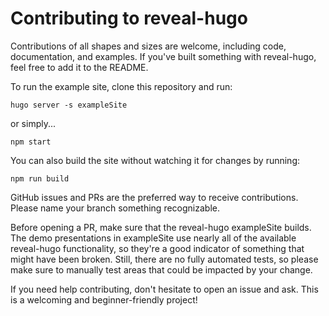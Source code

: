 # Contributing to reveal-hugo

Contributions of all shapes and sizes are welcome, including code, documentation, and examples. If you've built something with reveal-hugo, feel free to add it to the README.

To run the example site, clone this repository and run:

```shell
hugo server -s exampleSite
```

or simply...

```shell
npm start
```

You can also build the site without watching it for changes by running:

```shell
npm run build
```

GitHub issues and PRs are the preferred way to receive contributions. Please name your branch something recognizable.

Before opening a PR, make sure that the reveal-hugo exampleSite builds. The demo presentations in exampleSite use nearly all of the available reveal-hugo functionality, so they're a good indicator of something that might have been broken. Still, there are no fully automated tests, so please make sure to manually test areas that could be impacted by your change.

If you need help contributing, don't hesitate to open an issue and ask. This is a welcoming and beginner-friendly project!
